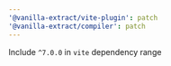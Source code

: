 ```yaml
---
'@vanilla-extract/vite-plugin': patch
'@vanilla-extract/compiler': patch
---
```


Include `^7.0.0` in `vite` dependency range
